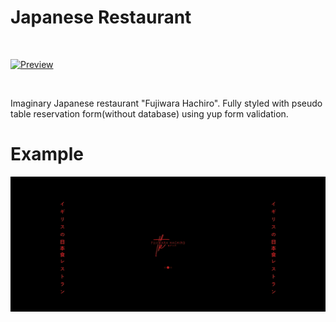 # Japanese Restaurant

 <br>

[![Preview]][Link] 

<br>

[Preview]: https://img.shields.io/badge/Preview-5599dd?style=for-the-badge

[Link]: https://avdieienko.com/todos/ 'Preview.'
 Imaginary Japanese restaurant "Fujiwara Hachiro". Fully styled with pseudo table reservation form(without database) using yup form validation.
 # Example
 ![Example 1](https://github.com/Avdieienko/restaurant/blob/master/example/example.gif)



